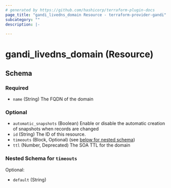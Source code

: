 ```yaml
---
# generated by https://github.com/hashicorp/terraform-plugin-docs
page_title: "gandi_livedns_domain Resource - terraform-provider-gandi"
subcategory: ""
description: |-
  
---
```


# gandi_livedns_domain (Resource)





<!-- schema generated by tfplugindocs -->
## Schema

### Required

- `name` (String) The FQDN of the domain

### Optional

- `automatic_snapshots` (Boolean) Enable or disable the automatic creation of snapshots when records are changed
- `id` (String) The ID of this resource.
- `timeouts` (Block, Optional) (see [below for nested schema](#nestedblock--timeouts))
- `ttl` (Number, Deprecated) The SOA TTL for the domain

<a id="nestedblock--timeouts"></a>
### Nested Schema for `timeouts`

Optional:

- `default` (String)


